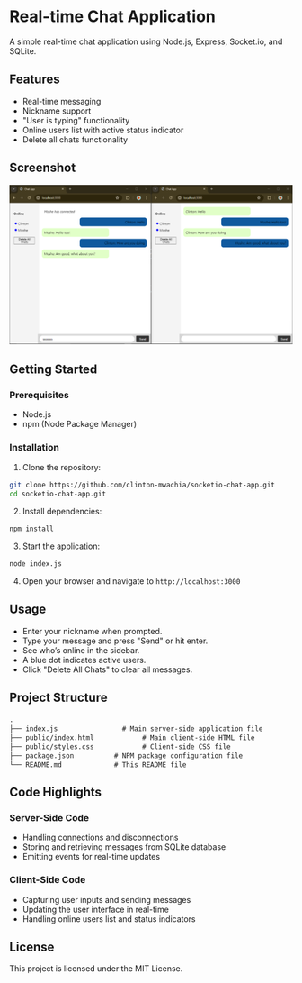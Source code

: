 # Real-time Chat Application

A simple real-time chat application using Node.js, Express, Socket.io, and SQLite.

## Features

- Real-time messaging
- Nickname support
- "User is typing" functionality
- Online users list with active status indicator
- Delete all chats functionality

## Screenshot

![Chat Application Screenshot](assets/Screenshot.png)

## Getting Started

### Prerequisites

- Node.js
- npm (Node Package Manager)

### Installation

1. Clone the repository:

```bash
git clone https://github.com/clinton-mwachia/socketio-chat-app.git
cd socketio-chat-app.git
```

2. Install dependencies:

```bash
npm install
```

3. Start the application:

```bash
node index.js
```

4. Open your browser and navigate to `http://localhost:3000`

## Usage

- Enter your nickname when prompted.
- Type your message and press "Send" or hit enter.
- See who’s online in the sidebar.
- A blue dot indicates active users.
- Click "Delete All Chats" to clear all messages.

## Project Structure

```plaintext
.
├── index.js                # Main server-side application file
├── public/index.html            # Main client-side HTML file
├── public/styles.css            # Client-side CSS file
├── package.json          # NPM package configuration file
└── README.md             # This README file
```

## Code Highlights

### Server-Side Code

- Handling connections and disconnections
- Storing and retrieving messages from SQLite database
- Emitting events for real-time updates

### Client-Side Code

- Capturing user inputs and sending messages
- Updating the user interface in real-time
- Handling online users list and status indicators

## License

This project is licensed under the MIT License.


